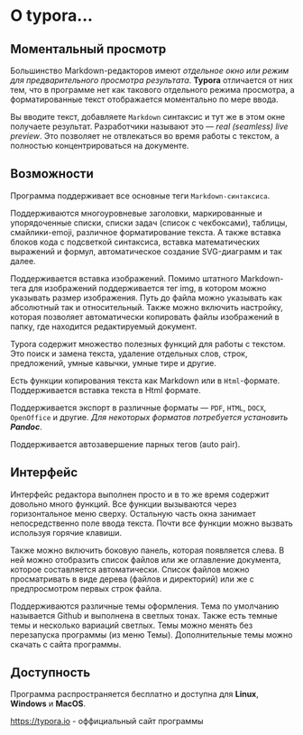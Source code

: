 # О typora...
## Моментальный просмотр

Большинство Markdown-редакторов имеют *отдельное окно или режим для предварительного просмотра результата*. **Typora** отличается от них тем, что в программе нет как такового отдельного режима просмотра, а форматированные текст отображается моментально по мере ввода.

Вы вводите текст, добавляете `Markdown` синтаксис и тут же в этом окне получаете результат. Разработчики называют это — *real (seamless) live preview*. Это позволяет не отвлекаться во время работы с текстом, а полностью концентрироваться на документе.

## Возможности

Программа поддерживает все основные теги `Markdown-синтаксиса`.

Поддерживаются многоуровневые заголовки, маркированные и упорядоченные списки, списки задач (список с чекбоксами), таблицы, смайлики-emoji, различное форматирование текста. А также вставка блоков кода с подсветкой синтаксиса, вставка математических выражений и формул, автоматическое создание SVG-диаграмм и так далее.

Поддерживается вставка изображений. Помимо штатного Markdown-тега для изображений поддерживается тег img, в котором можно указывать размер изображения. Путь до файла можно указывать как абсолютный так и относительный. Также можно включить настройку, которая позволяет автоматически копировать файлы изображений в папку, где находится редактируемый документ.

Typora содержит множество полезных функций для работы с текстом. Это поиск и замена текста, удаление отдельных слов, строк, предложений, умные кавычки, умные тире и другие.

Есть функции копирования текста как Markdown или в `Html`-формате. Поддерживается вставка текста в Html формате.

Поддерживается экспорт в различные форматы — `PDF`, `HTML`, `DOCX`, `OpenOffice` и другие. *Для некоторых форматов потребуется установить **Pandoc***.

Поддерживается автозавершение парных тегов (auto pair).

## Интерфейс

Интерфейс редактора выполнен просто и в то же время содержит довольно много функций. Все функции вызываются через горизонтальное меню сверху. Остальную часть окна занимает непосредственно поле ввода текста. Почти все функции можно вызвать используя горячие клавиши.

Также можно включить боковую панель, которая появляется слева. В ней можно отобразить список файлов или же оглавление документа, которое составляется автоматически. Список файлов можно просматривать в виде дерева (файлов и директорий) или же с предпросмотром первых строк файла.

Поддерживаются различные темы оформления. Тема по умолчанию называется Github и выполнена в светлых тонах. Также есть темные темы и несколько вариаций светлых. Темы можно менять без перезапуска программы (из меню Темы). Дополнительные темы можно скачать с сайта программы.

## Доступность

Программа распространяется бесплатно и доступна для **Linux**, **Windows** и **MacOS**.

<https://typora.io> - оффициальный сайт программы
